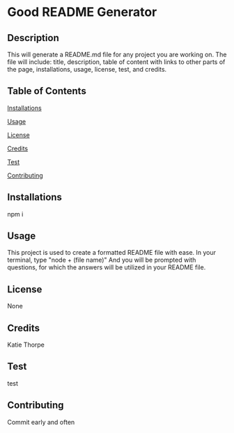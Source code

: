 
# Good README Generator
## Description

This will generate a README.md file for any project you are working on. The file will include: title, description, table of content with links to other parts of the page, installations, usage, license, test, and credits.

## Table of Contents

[Installations](#Installations)

[Usage](#Usage)

[License](#License)

[Credits](#Credits)

[Test](#Test)

[Contributing](#Contributing)

## Installations

npm i
## Usage

This project is used to create a formatted README file with ease. In your terminal, type "node + (file name)" And you will be prompted with questions, for which the answers will be utilized in your README file.
## License
None
## Credits

Katie Thorpe
## Test

test
## Contributing

Commit early and often
